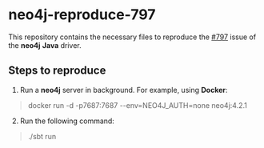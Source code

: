 # neo4j-reproduce-797

This repository contains the necessary files to reproduce the [#797](https://github.com/neo4j/neo4j-java-driver/issues/797) issue of the **neo4j** **Java** driver.

## Steps to reproduce

1. Run a **neo4j** server in background. For example, using **Docker**:

> docker run -d -p7687:7687 --env=NEO4J_AUTH=none neo4j:4.2.1

2. Run the following command:

> ./sbt run
